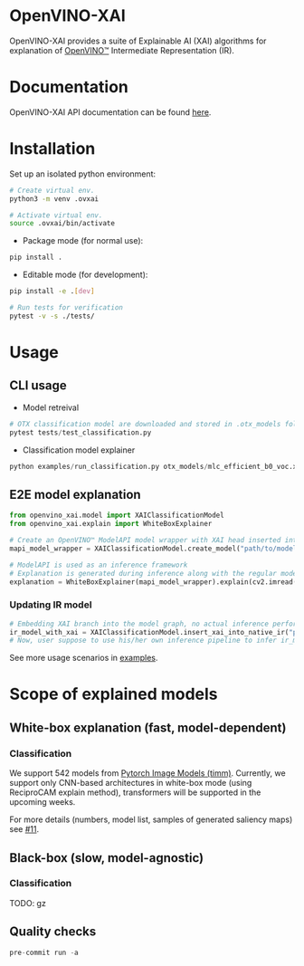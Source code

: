# OpenVINO-XAI
OpenVINO-XAI provides a suite of Explainable AI (XAI) algorithms for explanation of 
[OpenVINO™](https://github.com/openvinotoolkit/openvino) Intermediate Representation (IR).

# Documentation
OpenVINO-XAI API documentation can be found [here](https://curly-couscous-ovjvm29.pages.github.io/).

# Installation
Set up an isolated python environment:

```bash
# Create virtual env.
python3 -m venv .ovxai

# Activate virtual env.
source .ovxai/bin/activate
```

- Package mode (for normal use):
```bash
pip install .
```

- Editable mode (for development):
```bash
pip install -e .[dev]

# Run tests for verification
pytest -v -s ./tests/
```

# Usage
## CLI usage

- Model retreival
```python
# OTX classification model are downloaded and stored in .otx_models folder
pytest tests/test_classification.py
```
- Classification model explainer

```python
python examples/run_classification.py otx_models/mlc_efficient_b0_voc.xml images/cute-cat.jpg --output multilabel_saliency_map
```

## E2E model explanation
```python
from openvino_xai.model import XAIClassificationModel
from openvino_xai.explain import WhiteBoxExplainer

# Create an OpenVINO™ ModelAPI model wrapper with XAI head inserted into the model graph
mapi_model_wrapper = XAIClassificationModel.create_model("path/to/model.xml")

# ModelAPI is used as an inference framework
# Explanation is generated during inference along with the regular model output
explanation = WhiteBoxExplainer(mapi_model_wrapper).explain(cv2.imread("path/to/image.jpg"))
```
### Updating IR model
```python
# Embedding XAI branch into the model graph, no actual inference performed
ir_model_with_xai = XAIClassificationModel.insert_xai_into_native_ir("path/to/model.xml")
# Now, user suppose to use his/her own inference pipeline to infer ir_model_with_xai
```
See more usage scenarios in [examples](./examples).


# Scope of explained models

## White-box explanation (fast, model-dependent)
### Classification
We support 542 models from [Pytorch Image Models (timm)](https://github.com/huggingface/pytorch-image-models).
Currently, we support only CNN-based architectures in white-box mode (using ReciproCAM explain method), 
transformers will be supported in the upcoming weeks.

For more details (numbers, model list, samples of generated saliency maps) see 
[#11](https://github.com/intel-sandbox/openvino_xai/pull/11).

## Black-box (slow, model-agnostic)
### Classification
TODO: gz


## Quality checks

```python
pre-commit run -a
```